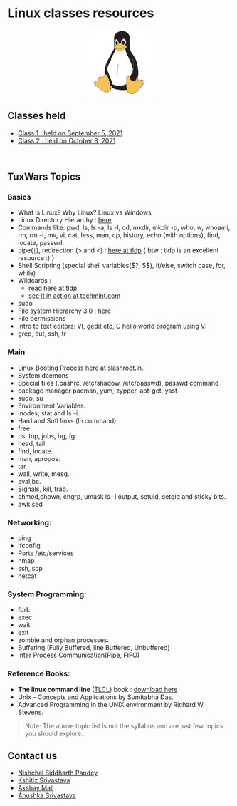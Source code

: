 # Linux classes resources
<div align="center"><img src="Tux.png" height="150"/></div>

## Classes held

- [Class 1 : held on September 5, 2021](2021_09_05_LinuxClass-1)
- [Class 2 : held on October 8, 2021](2021_10_08_LinuxClass-2)

<br>

## TuxWars Topics

### Basics
* What is Linux? Why Linux? Linux vs Windows
* Linux Directory Hierarchy : [here](https://refspecs.linuxfoundation.org/FHS_3.0/fhs-3.0.pdf)
* Commands like: pwd, ls, ls -a, ls -l, cd, mkdir, mkdir -p, who, w, whoami, rm, rm -r, mv, vi, cat, less, man, cp, history, echo (with options), find, locate, passwd.
* pipe(<code>&#124;</code>), redirection (> and <) : [here at tldp](https://www.tldp.org/LDP/abs/html/io-redirection.html) { btw : tldp is an excellent resource :) }
* Shell Scripting (special shell variables($?, $$), if/else, switch case, for, while)
* Wildcards :
    * [read here](http://tldp.org/LDP/GNU-Linux-Tools-Summary/html/x11655.htm) at tldp
    * [see it in action at techmint.com](https://www.tecmint.com/use-wildcards-to-match-filenames-in-linux/)
* sudo
* File system Hierarchy 3.0 : [here](https://refspecs.linuxfoundation.org/FHS_3.0/fhs-3.0.pdf)
* File permissions
* Intro to text editors: VI, gedit etc, C hello world program using VI
* grep, cut, ssh, tr

### Main
* Linux Booting Process [here at slashroot.in](https://www.slashroot.in/linux-booting-process-step-step-tutorial-understanding-linux-boot-sequence).
* System daemons 
* Special files (.bashrc, /etc/shadow, /etc/passwd), passwd command
* package manager pacman, yum, zypper, apt-get, yast
* sudo, su
* Environment Variables.
* inodes, stat and ls -i.
* Hard and Soft links (ln command)
* free
* ps, top, jobs, bg, fg
* head, tail
* find, locate.
* man, apropos.
* tar
* wall, write, mesg. 
* eval,bc.
* Signals, kill, trap.
* chmod,chown, chgrp, umask ls -l output, setuid, setgid and sticky bits.
* awk sed

### Networking:
* ping
* ifconfig
* Ports /etc/services
* nmap
* ssh, scp
* netcat

### System Programming:
* fork
* exec
* wait
* exit
* zombie and orphan processes.
* Buffering (Fully Buffered, line Buffered, Unbuffered)
* Inter Process Communication(Pipe, FIFO)

### Reference Books:
* **The linux command line** ([TLCL](https://linuxcommand.org/tlcl.php)) book : [download here](https://sourceforge.net/projects/linuxcommand/files/TLCL/19.01/TLCL-19.01.pdf/download)
* Unix - Concepts and Applications by Sumitabha Das.
* Advanced Programming in the UNIX environment by Richard W. Stevens.

> Note: The above topic list is not the syllabus and are just few topics you should explore.

## Contact us

- [Nishchal Siddharth Pandey](https://teams.microsoft.com/l/chat/0/0?users=nishchal.siddharth@mnnit.ac.in)
- [Kshitiz Srivastava](https://teams.microsoft.com/l/chat/0/0?users=kshitiz.srivastava@mnnit.ac.in)
- [Akshay Mall](https://teams.microsoft.com/l/chat/0/0?users=akshay.mall@mnnit.ac.in)
- [Anushka Srivastava](https://teams.microsoft.com/l/chat/0/0?users=anushka.s@mnnit.ac.in)

